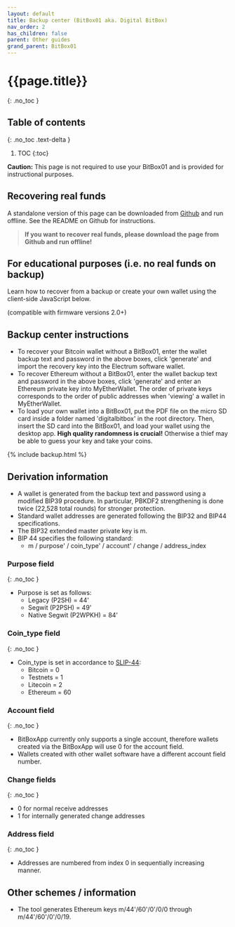 ```yaml
---
layout: default
title: Backup center (BitBox01 aka. Digital BitBox)
nav_order: 2
has_children: false
parent: Other guides
grand_parent: BitBox01
---
```

# {{page.title}}
{: .no_toc }

## Table of contents
{: .no_toc .text-delta }

1. TOC
{:toc}

**Caution:** This page is not required to use your BitBox01 and is provided for instructional purposes.

## Recovering real funds
A standalone version of this page can be downloaded from [Github](https://github.com/digitalbitbox/html_backup) and run offline. See the README on Github for instructions.

> **If you want to recover real funds, please download the page from Github and run offline!**


## For educational purposes (i.e. no real funds on backup)
Learn how to recover from a backup or create your own wallet using the client-side JavaScript below.

(compatible with firmware versions 2.0+)

## Backup center instructions
* To recover your Bitcoin wallet without a BitBox01, enter the wallet backup text and password in the above boxes, click 'generate' and import the recovery key into the Electrum software wallet.
* To recover Ethereum without a BitBox01, enter the wallet backup text and password in the above boxes, click 'generate' and enter an Ethereum private key into MyEtherWallet.
The order of private keys corresponds to the order of public addresses when 'viewing' a wallet in MyEtherWallet.
* To load your own wallet into a BitBox01, put the PDF file
on the micro SD card inside a folder named 'digitalbitbox' in the root directory.
Then, insert the SD card into the BitBox01, and load your wallet using the desktop app.
**High quality randomness is crucial!**
Otherwise a thief may be able to guess your key and take your coins.

{% include backup.html %}


## Derivation information
* A wallet is generated from the backup text and password using a modified BIP39 procedure.
In particular, PBKDF2 strengthening is done twice (22,528 total rounds) for stronger protection.
* Standard wallet addresses are generated following the BIP32 and BIP44 specifications.
* The BIP32 extended master private key is m.
* BIP 44 specifies the following standard:
    * m / purpose' / coin_type' / account' / change / address_index

### Purpose field
{: .no_toc }
* Purpose is set as follows:
    * Legacy (P2SH) = 44'
    * Segwit (P2PSH) = 49'
    * Native Segwit (P2WPKH) = 84'

### Coin_type field
{: .no_toc }
* Coin_type is set in accordance to [SLIP-44](https://github.com/satoshilabs/slips/blob/master/slip-0044.md):
    * Bitcoin = 0
    * Testnets = 1
    * Litecoin = 2
    * Ethereum = 60

### Account field
{: .no_toc }
* BitBoxApp currently only supports a single account, therefore wallets created via the BitBoxApp will use 0 for the account field.
* Wallets created with other wallet software have a different account field number.

### Change fields
{: .no_toc }
* 0 for normal receive addresses
* 1 for internally generated change addresses

### Address field
{: .no_toc }
* Addresses are numbered from index 0 in sequentially increasing manner.

## Other schemes / information
* The tool generates Ethereum keys m/44'/60'/0'/0/0 through m/44'/60'/0'/0/19.
